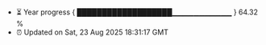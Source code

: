 - ⏳ Year progress { ███████████████████▁▁▁▁▁▁▁▁▁▁▁ } 64.32 %
- ⏰ Updated on Sat, 23 Aug 2025 18:31:17 GMT

